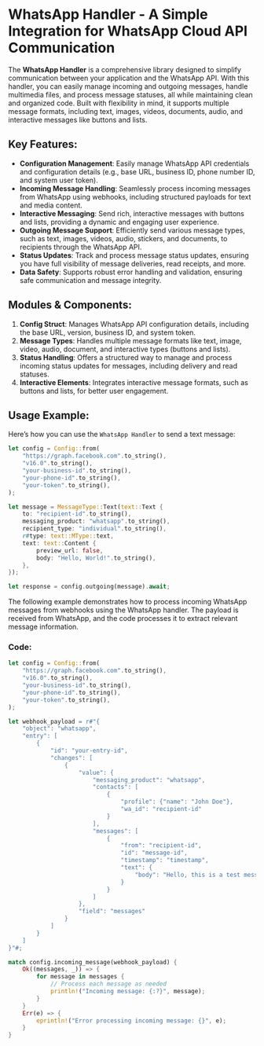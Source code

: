 # WhatsApp Handler - A Simple Integration for WhatsApp Cloud API Communication

The **WhatsApp Handler** is a comprehensive library designed to simplify communication between your application and the WhatsApp API. With this handler, you can easily manage incoming and outgoing messages, handle multimedia files, and process message statuses, all while maintaining clean and organized code. Built with flexibility in mind, it supports multiple message formats, including text, images, videos, documents, audio, and interactive messages like buttons and lists.

## Key Features:
- **Configuration Management**: Easily manage WhatsApp API credentials and configuration details (e.g., base URL, business ID, phone number ID, and system user token).
- **Incoming Message Handling**: Seamlessly process incoming messages from WhatsApp using webhooks, including structured payloads for text and media content.
- **Interactive Messaging**: Send rich, interactive messages with buttons and lists, providing a dynamic and engaging user experience.
- **Outgoing Message Support**: Efficiently send various message types, such as text, images, videos, audio, stickers, and documents, to recipients through the WhatsApp API.
- **Status Updates**: Track and process message status updates, ensuring you have full visibility of message deliveries, read receipts, and more.
- **Data Safety**: Supports robust error handling and validation, ensuring safe communication and message integrity.

## Modules & Components:
1. **Config Struct**: Manages WhatsApp API configuration details, including the base URL, version, business ID, and system token.
2. **Message Types**: Handles multiple message formats like text, image, video, audio, document, and interactive types (buttons and lists).
3. **Status Handling**: Offers a structured way to manage and process incoming status updates for messages, including delivery and read statuses.
4. **Interactive Elements**: Integrates interactive message formats, such as buttons and lists, for better user engagement.

## Usage Example:
Here’s how you can use the `WhatsApp Handler` to send a text message:

```rust
let config = Config::from(
    "https://graph.facebook.com".to_string(),
    "v16.0".to_string(),
    "your-business-id".to_string(),
    "your-phone-id".to_string(),
    "your-token".to_string(),
);

let message = MessageType::Text(text::Text {
    to: "recipient-id".to_string(),
    messaging_product: "whatsapp".to_string(),
    recipient_type: "individual".to_string(),
    r#type: text::MType::text,
    text: text::Content {
        preview_url: false,
        body: "Hello, World!".to_string(),
    },
});

let response = config.outgoing(message).await;


```



The following example demonstrates how to process incoming WhatsApp messages from webhooks using the WhatsApp handler. The payload is received from WhatsApp, and the code processes it to extract relevant message information.

### Code:

```rust
let config = Config::from(
    "https://graph.facebook.com".to_string(),
    "v16.0".to_string(),
    "your-business-id".to_string(),
    "your-phone-id".to_string(),
    "your-token".to_string(),
);

let webhook_payload = r#"{
    "object": "whatsapp",
    "entry": [
        {
            "id": "your-entry-id",
            "changes": [
                {
                    "value": {
                        "messaging_product": "whatsapp",
                        "contacts": [
                            {
                                "profile": {"name": "John Doe"},
                                "wa_id": "recipient-id"
                            }
                        ],
                        "messages": [
                            {
                                "from": "recipient-id",
                                "id": "message-id",
                                "timestamp": "timestamp",
                                "text": {
                                    "body": "Hello, this is a test message."
                                }
                            }
                        ]
                    },
                    "field": "messages"
                }
            ]
        }
    ]
}"#;

match config.incoming_message(webhook_payload) {
    Ok((messages, _)) => {
        for message in messages {
            // Process each message as needed
            println!("Incoming message: {:?}", message);
        }
    }
    Err(e) => {
        eprintln!("Error processing incoming message: {}", e);
    }
}

```
